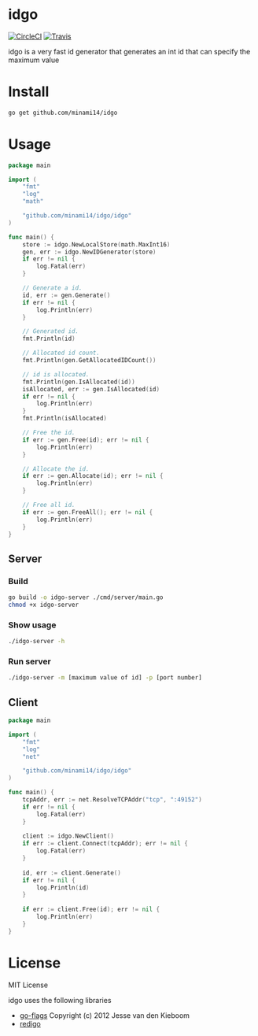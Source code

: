 # idgo
[![CircleCI](https://circleci.com/gh/minami14/idgo.svg?style=shield)](https://circleci.com/gh/minami14/idgo)
[![Travis](https://travis-ci.org/minami14/idgo.svg?branch=master)](https://travis-ci.org/minami14/idgo)

idgo is a very fast id generator that generates an int id that can specify the maximum value

# Install
```bash
go get github.com/minami14/idgo
```

# Usage
```go
package main

import (
	"fmt"
	"log"
	"math"

	"github.com/minami14/idgo/idgo"
)

func main() {
	store := idgo.NewLocalStore(math.MaxInt16)
	gen, err := idgo.NewIDGenerator(store)
	if err != nil {
		log.Fatal(err)
	}

	// Generate a id.
	id, err := gen.Generate()
	if err != nil {
		log.Println(err)
	}

	// Generated id.
	fmt.Println(id)

	// Allocated id count.
	fmt.Println(gen.GetAllocatedIDCount())

	// id is allocated.
	fmt.Println(gen.IsAllocated(id))
	isAllocated, err := gen.IsAllocated(id)
	if err != nil {
		log.Println(err)
	}
	fmt.Println(isAllocated)

	// Free the id.
	if err := gen.Free(id); err != nil {
		log.Println(err)
	}

	// Allocate the id.
	if err := gen.Allocate(id); err != nil {
		log.Println(err)
	}

	// Free all id.
	if err := gen.FreeAll(); err != nil {
		log.Println(err)
	}
}

```

## Server

### Build
```bash
go build -o idgo-server ./cmd/server/main.go
chmod +x idgo-server
```

### Show usage
```bash
./idgo-server -h
```

### Run server
```bash
./idgo-server -m [maximum value of id] -p [port number]
```

## Client
```go
package main

import (
	"fmt"
	"log"
	"net"

	"github.com/minami14/idgo/idgo"
)

func main() {
	tcpAddr, err := net.ResolveTCPAddr("tcp", ":49152")
	if err != nil {
		log.Fatal(err)
	}
	
	client := idgo.NewClient()
	if err := client.Connect(tcpAddr); err != nil {
		log.Fatal(err)
	}
	
	id, err := client.Generate()
	if err != nil {
		log.Println(id)
	}
	
	if err := client.Free(id); err != nil {
		log.Println(err)
	}
}
```

# License
MIT License

idgo uses the following libraries

* [go-flags](https://github.com/jessevdk/go-flags/blob/master/LICENSE) Copyright (c) 2012 Jesse van den Kieboom
* [redigo](https://github.com/gomodule/redigo/blob/master/LICENSE)
